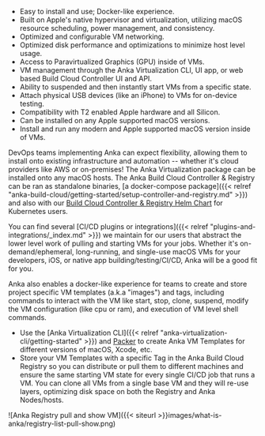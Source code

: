 ---
---

* Easy to install and use; Docker-like experience.
* Built on Apple's native hypervisor and virtualization, utilizing macOS resource scheduling, power management, and consistency.
* Optimized and configurable VM networking.
* Optimized disk performance and optimizations to minimize host level usage.
* Access to Paravirtualized Graphics (GPU) inside of VMs.
* VM management through the Anka Virtualization CLI, UI app, or web based Build Cloud Controller UI and API.
* Ability to suspended and then instantly start VMs from a specific state.
* Attach physical USB devices (like an iPhone) to VMs for on-device testing.
* Compatibility with T2 enabled Apple hardware and all Silicon.
* Can be installed on any Apple supported macOS versions.
* Install and run any modern and Apple supported macOS version inside of VMs.

DevOps teams implementing Anka can expect flexibility, allowing them to install onto existing infrastructure and automation -- whether it's cloud providers like AWS or on-premises! The Anka Virtualization package can be installed onto any macOS hosts. The Anka Build Cloud Controller & Registry can be ran as standalone binaries, [a docker-compose package]({{< relref "anka-build-cloud/getting-started/setup-controller-and-registry.md" >}}) and also with our [Build Cloud Controller & Registry Helm Chart](https://github.com/veertuinc/helm-charts/tree/main/charts/anka-build-cloud) for Kubernetes users.

You can find several [CI/CD plugins or integrations]({{< relref "plugins-and-integrations/_index.md" >}}) we maintain for our users that abstract the lower level work of pulling and starting VMs for your jobs. Whether it's on-demand/ephemeral, long-running, and single-use macOS VMs for your developers, iOS, or native app building/testing/CI/CD, Anka will be a good fit for you.

Anka also enables a docker-like experience for teams to create and store project specific VM templates (a.k.a "images") and tags, including commands to interact with the VM like start, stop, clone, suspend, modify the VM configuration (like cpu or ram), and execution of VM level shell commands.

* Use the [Anka Virtualization CLI]({{< relref "anka-virtualization-cli/getting-started" >}}) and [Packer](https://github.com/veertuinc/packer-builder-veertu-anka) to create Anka VM Templates for different versions of macOS, Xcode, etc.
* Store your VM Templates with a specific Tag in the Anka Build Cloud Registry so you can distribute or pull them to different machines and ensure the same starting VM state for every single CI/CD job that runs a VM. You can clone all VMs from a single base VM and they will re-use layers, optimizing disk space on both the Registry and Anka Nodes/hosts.

![Anka Registry pull and show VM]({{< siteurl >}}images/what-is-anka/registry-list-pull-show.png)
